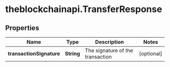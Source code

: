 # theblockchainapi.TransferResponse

## Properties

Name | Type | Description | Notes
------------ | ------------- | ------------- | -------------
**transactionSignature** | **String** | The signature of the transaction | [optional] 


